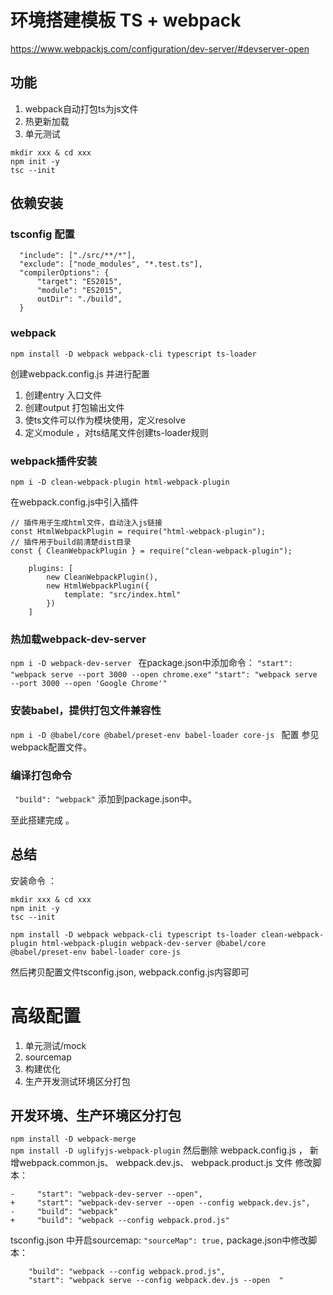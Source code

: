 # 环境搭建模板 TS + webpack 
https://www.webpackjs.com/configuration/dev-server/#devserver-open
## 功能 
1. webpack自动打包ts为js文件 
2. 热更新加载
3. 单元测试 

```
mkdir xxx & cd xxx
npm init -y 
tsc --init
```
## 依赖安装 
### tsconfig 配置  
```
  "include": ["./src/**/*"],
  "exclude": ["node_modules", "*.test.ts"],
  "compilerOptions": {
      "target": "ES2015",
      "module": "ES2015", 
      outDir": "./build", 
  }
```

### webpack 
`npm install -D webpack webpack-cli typescript ts-loader` 

创建webpack.config.js 并进行配置 
1. 创建entry 入口文件 
2. 创建output 打包输出文件
3. 使ts文件可以作为模块使用，定义resolve 
4. 定义module ，对ts结尾文件创建ts-loader规则 

### webpack插件安装 
`npm i -D clean-webpack-plugin html-webpack-plugin`

在webpack.config.js中引入插件 
```
// 插件用于生成html文件，自动注入js链接 
const HtmlWebpackPlugin = require("html-webpack-plugin");
// 插件用于build前清楚dist目录
const { CleanWebpackPlugin } = require("clean-webpack-plugin");

    plugins: [
        new CleanWebpackPlugin(),
        new HtmlWebpackPlugin({
            template: "src/index.html"
        })
    ]
```

### 热加载webpack-dev-server 
`npm i -D webpack-dev-server ` 
在package.json中添加命令： 
`"start": "webpack serve --port 3000 --open chrome.exe"`
`"start": "webpack serve --port 3000 --open 'Google Chrome'"`

### 安装babel，提供打包文件兼容性
`npm i -D @babel/core @babel/preset-env babel-loader core-js `
配置 参见webpack配置文件。

### 编译打包命令 
` "build": "webpack"` 添加到package.json中。 

至此搭建完成 。

## 总结 
安装命令 ： 
```
mkdir xxx & cd xxx
npm init -y 
tsc --init

npm install -D webpack webpack-cli typescript ts-loader clean-webpack-plugin html-webpack-plugin webpack-dev-server @babel/core @babel/preset-env babel-loader core-js
```
然后拷贝配置文件tsconfig.json, webpack.config.js内容即可

# 高级配置 
1. 单元测试/mock
2. sourcemap 
3. 构建优化 
4. 生产开发测试环境区分打包 

## 开发环境、生产环境区分打包 
`npm install -D webpack-merge`  
`npm install -D uglifyjs-webpack-plugin`
然后删除 webpack.config.js ， 新增webpack.common.js、 webpack.dev.js、 webpack.product.js 文件 
修改脚本： 
```
-     "start": "webpack-dev-server --open",
+     "start": "webpack-dev-server --open --config webpack.dev.js",
-     "build": "webpack"
+     "build": "webpack --config webpack.prod.js"
```
tsconfig.json 中开启sourcemap: `"sourceMap": true,` 
package.json中修改脚本： 
```
    "build": "webpack --config webpack.prod.js",
    "start": "webpack serve --config webpack.dev.js --open  "
```

